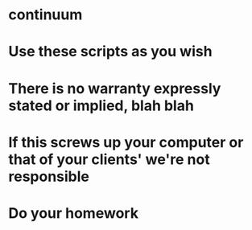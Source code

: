 # continuum
# Use these scripts as you wish 
# There is no warranty expressly stated or implied, blah blah
# If this screws up your computer or that of your clients' we're not responsible
# Do your homework
